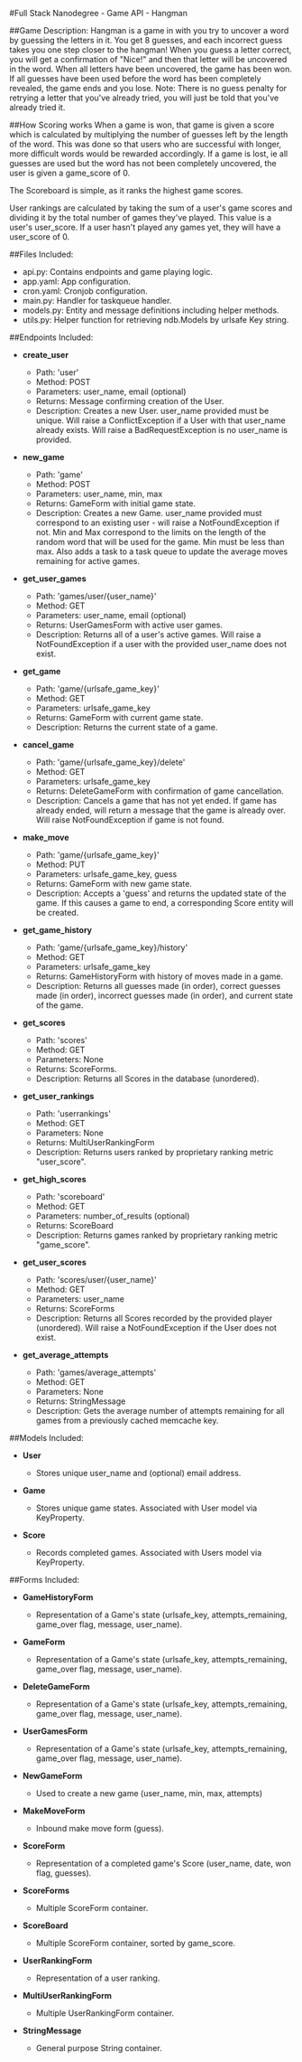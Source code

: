 #Full Stack Nanodegree - Game API - Hangman



##Game Description:
Hangman is a game in with you try to uncover a word by guessing the letters in it. You get 8 guesses, and each incorrect guess takes you one step closer to the hangman! When you guess a letter correct, you will get a confirmation of "Nice!" and then that letter will be uncovered in the word. When all letters have been uncovered, the game has been won. If all guesses have been used before the word has been completely revealed, the game ends and you lose. Note: There is no guess penalty for retrying a letter that you've already tried, you will just be told that you've already tried it.

##How Scoring works
When a game is won, that game is given a score which is calculated by multiplying the number of guesses left by the length of the word. This was done so that users who are successful with longer, more difficult words would be rewarded accordingly. If a game is lost, ie all guesses are used but the word has not been completely uncovered, the user is given a game_score of 0.

The Scoreboard is simple, as it ranks the highest game scores.

User rankings are calculated by taking the sum of a user's game scores and dividing it by the total number of games they've played. This value is a user's user_score. If a user hasn't played any games yet, they will have a user_score of 0.

##Files Included:
 - api.py: Contains endpoints and game playing logic.
 - app.yaml: App configuration.
 - cron.yaml: Cronjob configuration.
 - main.py: Handler for taskqueue handler.
 - models.py: Entity and message definitions including helper methods.
 - utils.py: Helper function for retrieving ndb.Models by urlsafe Key string.

##Endpoints Included:
 - **create_user**
    - Path: 'user'
    - Method: POST
    - Parameters: user_name, email (optional)
    - Returns: Message confirming creation of the User.
    - Description: Creates a new User. user_name provided must be unique. Will
    raise a ConflictException if a User with that user_name already exists. Will raise a BadRequestException is no user_name is provided.

 - **new_game**
    - Path: 'game'
    - Method: POST
    - Parameters: user_name, min, max
    - Returns: GameForm with initial game state.
    - Description: Creates a new Game. user_name provided must correspond to an
    existing user - will raise a NotFoundException if not. Min and Max correspond to the limits on the length of the random word that will be used for the game. Min must be less than max. Also adds a task to a task queue to update the average moves remaining
    for active games.

 - **get_user_games**
    - Path: 'games/user/{user_name}'
    - Method: GET
    - Parameters: user_name, email (optional)
    - Returns: UserGamesForm with active user games.
    - Description: Returns all of a user's active games. Will raise a NotFoundException if a user with the provided user_name does not exist.

 - **get_game**
    - Path: 'game/{urlsafe_game_key}'
    - Method: GET
    - Parameters: urlsafe_game_key
    - Returns: GameForm with current game state.
    - Description: Returns the current state of a game.

 - **cancel_game**
    - Path: 'game/{urlsafe_game_key}/delete'
    - Method: GET
    - Parameters: urlsafe_game_key
    - Returns: DeleteGameForm with confirmation of game cancellation.
    - Description: Cancels a game that has not yet ended. If game has already ended, will return a message that the game is already over. Will raise NotFoundException if game is not found.

 - **make_move**
    - Path: 'game/{urlsafe_game_key}'
    - Method: PUT
    - Parameters: urlsafe_game_key, guess
    - Returns: GameForm with new game state.
    - Description: Accepts a 'guess' and returns the updated state of the game.
    If this causes a game to end, a corresponding Score entity will be created.

 - **get_game_history**
    - Path: 'game/{urlsafe_game_key}/history'
    - Method: GET
    - Parameters: urlsafe_game_key
    - Returns: GameHistoryForm with history of moves made in a game.
    - Description: Returns all guesses made (in order), correct guesses made (in order), incorrect guesses made (in order), and current state of the game.

 - **get_scores**
    - Path: 'scores'
    - Method: GET
    - Parameters: None
    - Returns: ScoreForms.
    - Description: Returns all Scores in the database (unordered).

 - **get_user_rankings**
    - Path: 'userrankings'
    - Method: GET
    - Parameters: None
    - Returns: MultiUserRankingForm
    - Description: Returns users ranked by proprietary ranking metric "user_score".

 - **get_high_scores**
    - Path: 'scoreboard'
    - Method: GET
    - Parameters: number_of_results (optional)
    - Returns: ScoreBoard
    - Description: Returns games ranked by proprietary ranking metric "game_score".

 - **get_user_scores**
    - Path: 'scores/user/{user_name}'
    - Method: GET
    - Parameters: user_name
    - Returns: ScoreForms
    - Description: Returns all Scores recorded by the provided player (unordered).
    Will raise a NotFoundException if the User does not exist.

 - **get_average_attempts**
    - Path: 'games/average_attempts'
    - Method: GET
    - Parameters: None
    - Returns: StringMessage
    - Description: Gets the average number of attempts remaining for all games
    from a previously cached memcache key.

##Models Included:
 - **User**
    - Stores unique user_name and (optional) email address.

 - **Game**
    - Stores unique game states. Associated with User model via KeyProperty.

 - **Score**
    - Records completed games. Associated with Users model via KeyProperty.

##Forms Included:
 - **GameHistoryForm**
    - Representation of a Game's state (urlsafe_key, attempts_remaining,
   game_over flag, message, user_name).

 - **GameForm**
    - Representation of a Game's state (urlsafe_key, attempts_remaining,
    game_over flag, message, user_name).

 - **DeleteGameForm**
    - Representation of a Game's state (urlsafe_key, attempts_remaining,
       game_over flag, message, user_name).

 - **UserGamesForm**
    - Representation of a Game's state (urlsafe_key, attempts_remaining,
          game_over flag, message, user_name).

 - **NewGameForm**
    - Used to create a new game (user_name, min, max, attempts)

 - **MakeMoveForm**
    - Inbound make move form (guess).

 - **ScoreForm**
    - Representation of a completed game's Score (user_name, date, won flag,
    guesses).

 - **ScoreForms**
    - Multiple ScoreForm container.

 - **ScoreBoard**
    - Multiple ScoreForm container, sorted by game_score.

 - **UserRankingForm**
    - Representation of a user ranking.

 - **MultiUserRankingForm**
    - Multiple UserRankingForm container.

 - **StringMessage**
    - General purpose String container.
